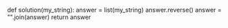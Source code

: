 def solution(my_string):
    answer = list(my_string)
    answer.reverse()
    answer = "".join(answer)
    return answer